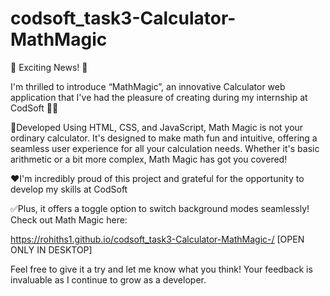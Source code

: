 # codsoft_task3-Calculator-MathMagic

🌟 Exciting News! 🌟

I'm thrilled to introduce “MathMagic”, an innovative Calculator web application that I've had the pleasure of creating during my internship at CodSoft 🚀✨

🎯Developed Using HTML, CSS, and JavaScript, Math Magic is not your ordinary calculator. It's designed to make math fun and intuitive, offering a seamless user experience for all your calculation needs. Whether it's basic arithmetic or a bit more complex, Math Magic has got you covered!

❤️I'm incredibly proud of this project and grateful for the opportunity to develop my skills at CodSoft

✅Plus, it offers a toggle option to switch background modes seamlessly! Check out Math Magic here:

https://rohiths1.github.io/codsoft_task3-Calculator-MathMagic-/
[OPEN ONLY IN DESKTOP]

Feel free to give it a try and let me know what you think! Your feedback is invaluable as I continue to grow as a developer.
